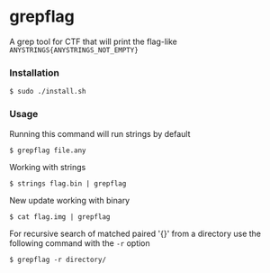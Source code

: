 # grepflag
A grep tool for CTF that will print the flag-like `ANYSTRINGS{ANYSTRINGS_NOT_EMPTY}`

### Installation 
```
$ sudo ./install.sh
```

### Usage

Running this command will run strings by default
```
$ grepflag file.any
```


Working with strings
```
$ strings flag.bin | grepflag
```

New update working with binary
```
$ cat flag.img | grepflag
```

For recursive search of matched paired '{}' from a directory use the following command with the `-r` option
```
$ grepflag -r directory/
```
